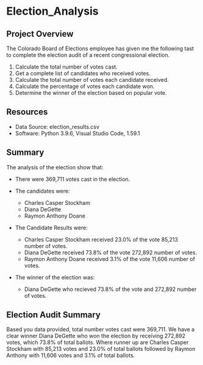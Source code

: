 

# Election_Analysis

## Project Overview

The Colorado Board of Elections employee has given me the following tast to complete the election audit 
of a recent congressional election.

1. Calculate the total number of votes cast.
2. Get a complete list of candidates who received votes.
3. Calculate the total number of votes each candidate received.
4. Calculate the percentage of votes each candidate won.
5. Determine the winner of the election based on popular vote.

## Resources

* Data Source: election_results.csv 
* Software: Python 3.9.6, Visual Studio Code, 1.59.1

## Summary 
The analysis of the election show that:

* There were 369,711 votes cast in the election.

* The candidates were:

  - Charles Casper Stockham
  - Diana DeGette
  - Raymon Anthony Doane

* The Candidate Results were:

  - Charles Casper Stockham received 23.0% of the vote 85,213 number of votes.
  - Diana DeGette received 73.8% of the vote 272,892 number of votes.
  - Raymon Anthony Doane received 3.1%  of the vote 11,606 number of votes.
  
* The winner of the election was:
  - Diana DeGette who recieved 73.8% of the vote and 272,892 number of votes.

## Election Audit Summary

Based you data provided, total number votes cast were 369,711. We have a clear winner Diana DeGette who won the election by receiving 272,892 votes, which 73.8% of total ballots. Where runner up are Charles Casper Stockham with 85,213 votes and 23.0% of total ballots followed by Raymon Anthony with 11,606 votes and 3.1% of total ballots. 

 


